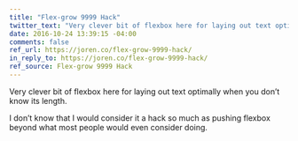 ```yaml
---
title: "Flex-grow 9999 Hack"
twitter_text: "Very clever bit of flexbox here for laying out text optimally when you don’t know its length."
date: 2016-10-24 13:39:15 -04:00
comments: false
ref_url: https://joren.co/flex-grow-9999-hack/
in_reply_to: https://joren.co/flex-grow-9999-hack/
ref_source: Flex-grow 9999 Hack
---
```


Very clever bit of flexbox here for laying out text optimally when you don’t know its length.

I don’t know that I would consider it a hack so much as pushing flexbox beyond what most people would even consider doing.